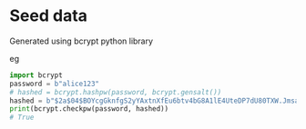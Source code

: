# Seed data

Generated using bcrypt python library

eg

```python
import bcrypt
password = b"alice123"
# hashed = bcrypt.hashpw(password, bcrypt.gensalt())
hashed = b"$2a$04$BOYcgGknfgS2yYAxtnXfEu6btv4bG8A1lE4UteDP7dU80TXW.Jmsa"
print(bcrypt.checkpw(password, hashed))
# True
```
